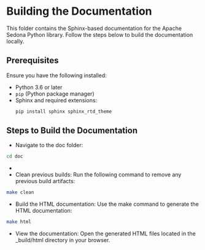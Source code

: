 <!--
 Licensed to the Apache Software Foundation (ASF) under one
 or more contributor license agreements.  See the NOTICE file
 distributed with this work for additional information
 regarding copyright ownership.  The ASF licenses this file
 to you under the Apache License, Version 2.0 (the
 "License"); you may not use this file except in compliance
 with the License.  You may obtain a copy of the License at

   http://www.apache.org/licenses/LICENSE-2.0

 Unless required by applicable law or agreed to in writing,
 software distributed under the License is distributed on an
 "AS IS" BASIS, WITHOUT WARRANTIES OR CONDITIONS OF ANY
 KIND, either express or implied.  See the License for the
 specific language governing permissions and limitations
 under the License.
 -->

# Building the Documentation

This folder contains the Sphinx-based documentation for the Apache Sedona Python library. Follow the steps below to build the documentation locally.

## Prerequisites

Ensure you have the following installed:
- Python 3.6 or later
- `pip` (Python package manager)
- Sphinx and required extensions:
  ```bash
  pip install sphinx sphinx_rtd_theme

## Steps to Build the Documentation
- Navigate to the doc folder:
```bash
cd doc
```
-
- Clean previous builds: Run the following command to remove any previous build artifacts:
```bash
make clean
```
- Build the HTML documentation: Use the make command to generate the HTML documentation:
```bash
make html
```
- View the documentation: Open the generated HTML files located in the _build/html directory in your browser.
